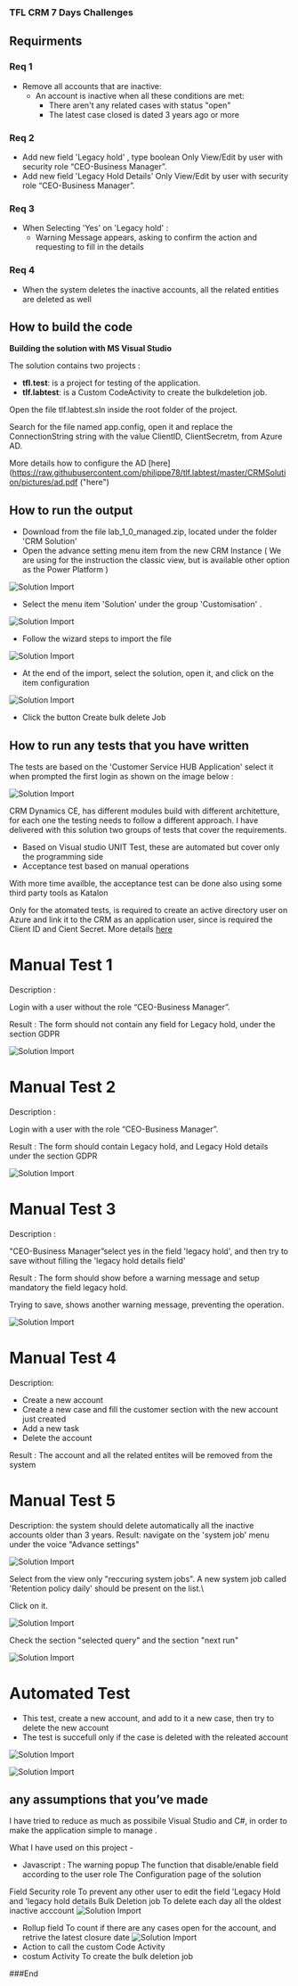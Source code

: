 
### TFL CRM 7 Days Challenges

## Requirments

### Req 1 
- Remove all accounts that are inactive: 
	- An account is inactive when all these conditions are met: 
		-  There aren't any related cases with status "open"
		- The latest case closed is dated 3 years ago or more

###  Req 2

- Add new field 'Legacy hold' , type boolean 
	Only View/Edit by user with security role “CEO-Business Manager”.
- Add new field 'Legacy Hold Details'
	Only View/Edit by user with security role “CEO-Business Manager”.
	
###  Req 3

- When Selecting 'Yes' on 'Legacy hold' : 
	- Warning Message appears, asking to confirm the action and requesting to fill in the details   


###  Req 4
- When the system deletes the inactive accounts,  all the related entities are deleted as well

## How to build the code


**Building the solution with MS Visual Studio**

The solution contains two projects :

-  **tfl.test**: is a project for testing of the application. 
-  **tlf.labtest**: is a Custom CodeActivity to create the bulkdeletion job.



Open the  file tlf.labtest.sln inside the root folder of the project. 

Search for the file named app.config, open it  and  replace the ConnectionString  string with the value ClientID, ClientSecretm, from Azure AD. 

More details how to configure the AD [here](https://raw.githubusercontent.com/philippe78/tlf.labtest/master/CRMSolution/pictures/ad.pdf ("here")


## How to run the output

-  Download from the file lab_1_0_managed.zip, located under the folder 'CRM Solution'
-  Open the advance setting menu item from the new CRM Instance ( We are using for the instruction the classic view, but is available other option as the  Power Platform )

![Solution Import](https://raw.githubusercontent.com/philippe78/tlf.labtest/master/CRMSolution/pictures/14.png "Solution Import")

-  Select the menu item 'Solution' under the group 'Customisation' .

![Solution Import](https://raw.githubusercontent.com/philippe78/tlf.labtest/master/CRMSolution/pictures/15.png "Solution Import")

- Follow the wizard steps to import the file 

![Solution Import](https://raw.githubusercontent.com/philippe78/tlf.labtest/master/CRMSolution/pictures/24.png "Solution Import")

- At the end of the import, select the solution, open it, and click on the item configuration

![Solution Import](https://raw.githubusercontent.com/philippe78/tlf.labtest/master/CRMSolution/pictures/20.png "Solution Import")

- Click the button Create bulk delete Job


## How to run any tests that you have written

The tests are based on the 'Customer Service HUB Application' select it when prompted the first login as shown on the  image below : 

![Solution Import](https://raw.githubusercontent.com/philippe78/tlf.labtest/master/CRMSolution/pictures/pict13.png "Solution Import")


CRM Dynamics CE, has different modules build with different architetture, for each one the testing needs to follow a different approach.
I have delivered with this solution two groups  of tests that cover the requirements.  

 - Based on Visual studio UNIT Test, these are  automated but cover only the programming side 
-  Acceptance test based on manual operations 

With more time availble, the acceptance test can be done also using some third party tools as Katalon

Only for the atomated tests, is required to create an active directory user on Azure and link it to the CRM as an application user, since is required the Client ID and Cient Secret. More details  [here](https://raw.githubusercontent.com/philippe78/tlf.labtest/master/CRMSolution/pictures/ad.pdf "here")


# Manual Test 1

Description :

Login with a user without the role “CEO-Business Manager”.

Result :
The form should not contain any field for Legacy hold, under the section GDPR

![Solution Import](https://raw.githubusercontent.com/philippe78/tlf.labtest/master/CRMSolution/pictures/25.png "Solution Import")

# Manual Test 2

Description :

Login with a user with  the role “CEO-Business Manager”.

Result :
The form should  contain  Legacy hold, and Legacy Hold details  under the section GDPR

![Solution Import](https://raw.githubusercontent.com/philippe78/tlf.labtest/master/CRMSolution/pictures/26.png "Solution Import")


# Manual Test 3

Description :

"CEO-Business Manager”select  yes in the field 'legacy hold', and then try to save without filling the 'legacy hold details field'  

Result :
The form should  show before a warning message and setup mandatory the field legacy hold. 

Trying to save, shows another warning message, preventing the operation.

![Solution Import](https://raw.githubusercontent.com/philippe78/tlf.labtest/master/CRMSolution/pictures/28.png "Solution Import")

# Manual Test 4

Description: 
- Create a new account
- Create a new case and fill the customer section with the new account just created
- Add a new task
- Delete the  account

Result :
The account and all the related entites will be removed from the system

# Manual Test 5

Description: the system should delete automatically all the inactive accounts older than 3 years.
Result: navigate on the 'system job' menu  under the voice  "Advance settings"

![Solution Import](https://raw.githubusercontent.com/philippe78/tlf.labtest/master/CRMSolution/pictures/33.png "Solution Import")

Select from the view only "reccuring system jobs". A new system job called 'Retention policy daily' should be present on the list.\

Click on it.

![Solution Import](https://raw.githubusercontent.com/philippe78/tlf.labtest/master/CRMSolution/pictures/34.png "Solution Import")



Check the section "selected query" and the section "next run"

![Solution Import](https://raw.githubusercontent.com/philippe78/tlf.labtest/master/CRMSolution/pictures/31.png "Solution Import")


# Automated Test

- This test, create a new account, and add to it a new case, then try to delete the new account 
- The test is succefull only if the case is deleted with  the releated  account 


![Solution Import](https://raw.githubusercontent.com/philippe78/tlf.labtest/master/CRMSolution/pictures/29.png "Solution Import")


![Solution Import](https://raw.githubusercontent.com/philippe78/tlf.labtest/master/CRMSolution/pictures/30.png "Solution Import")

## any assumptions that you’ve made

I have tried to reduce as much as possibile Visual Studio and C#, in order to make the application simple to manage .

What I have used on this project - 
- Javascript : 
		The warning popup 
		 The function that disable/enable field   according to the user role
		 The Configuration page of the solution

 Field Security role
 		 To prevent any other user to edit the field 'Legacy Hold and 'legacy hold details
Bulk Deletion job
		To delete each day all the oldest inactive acccount
![Solution Import](https://raw.githubusercontent.com/philippe78/tlf.labtest/master/CRMSolution/pictures/31.png "Solution Import")

		
- Rollup field 
		To count if there are any cases open for the account, and retrive the latest closure date
		![Solution Import](https://raw.githubusercontent.com/philippe78/tlf.labtest/master/CRMSolution/pictures/32.png "Rollup")
- Action 
		to call the custom Code Activity
- costum Activity
	 To create the bulk deletion job






###End
